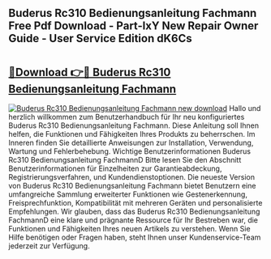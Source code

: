 ## Buderus Rc310 Bedienungsanleitung Fachmann Free Pdf Download - Part-lxY New Repair Owner Guide - User Service Edition dK6Cs

# <h2><a href="http://df5t0l3.blite.top/?on=Buderus+Rc310+Bedienungsanleitung+Fachmann">🔗Download 👉🔴 Buderus Rc310 Bedienungsanleitung Fachmann</a></h2>

[![Buderus Rc310 Bedienungsanleitung Fachmann new download](https://i.imgur.com/lujVjoI.png)](http://df5t0l3.blite.top/?on=Buderus+Rc310+Bedienungsanleitung+Fachmann)
Hallo und herzlich willkommen zum Benutzerhandbuch für Ihr neu konfiguriertes Buderus Rc310 Bedienungsanleitung Fachmann. Diese Anleitung soll Ihnen helfen, die Funktionen und Fähigkeiten Ihres Produkts zu beherrschen. Im Inneren finden Sie detaillierte Anweisungen zur Installation, Verwendung, Wartung und Fehlerbehebung. Wichtige Benutzerinformationen Buderus Rc310 Bedienungsanleitung FachmannD Bitte lesen Sie den Abschnitt Benutzerinformationen für Einzelheiten zur Garantieabdeckung, Registrierungsverfahren, und Kundendienstoptionen. Die neueste Version von Buderus Rc310 Bedienungsanleitung Fachmann bietet Benutzern eine umfangreiche Sammlung erweiterter Funktionen wie Gestenerkennung, Freisprechfunktion, Kompatibilität mit mehreren Geräten und personalisierte Empfehlungen. Wir glauben, dass das Buderus Rc310 Bedienungsanleitung FachmannD eine klare und prägnante Ressource für Ihr Bestreben war, die Funktionen und Fähigkeiten Ihres neuen Artikels zu verstehen. Wenn Sie Hilfe benötigen oder Fragen haben, steht Ihnen unser Kundenservice-Team jederzeit zur Verfügung.
